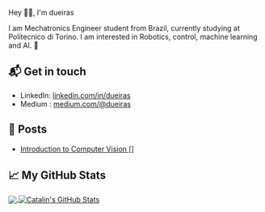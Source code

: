 Hey 👋🏻, I'm dueiras

I am Mechatronics Engineer student from Brazil, currently studying at Politecnico di Torino. I am interested in Robotics, control, machine learning and AI. 🤖

## 📬 Get in touch

- LinkedIn: [linkedin.com/in/dueiras][2]
- Medium : [medium.com/@dueiras][3]

## 📕 Posts 

<!-- BLOG-POST-LIST:START -->
- [Introduction to Computer Vision  []](https://medium.com/turing-talks/introdu%C3%A7%C3%A3o-%C3%A0-vis%C3%A3o-computacional-b13698774adc)
<!-- BLOG-POST-LIST:END -->

## &#x1f4c8; My GitHub Stats

<a href="https://github.com/dueiras/dueiras">
  <img align="center" src="https://github-readme-stats.vercel.app/api/top-langs/?username=dueiras&hide=java,html&title_color=ffffff&text_color=c9cacc&icon_color=2bbc8a&bg_color=1d1f21" />
</a>

<a href="https://github.com/dueiras/dueiras">
  <img align="center" src="https://github-readme-stats.vercel.app/api?username=dueiras&show_icons=true&line_height=27&count_private=true&title_color=ffffff&text_color=c9cacc&icon_color=2bbc8a&bg_color=1d1f21" alt="Catalin's GitHub Stats" />
</a>

[2]: https://www.linkedin.com/in/dueiras
[3]: https://medium.com/@dueiras